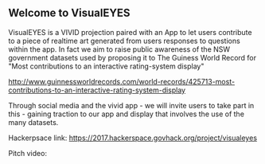 ## Welcome to VisualEYES

VisualEYES is a VIVID projection paired with an App to let users contribute to a piece of realtime art generated from users responses to questions within the app. In fact we aim to raise public awareness of the NSW government datasets used by proposing it to The Guiness World Record for "Most contributions to an interactive rating-system display"

http://www.guinnessworldrecords.com/world-records/425713-most-contributions-to-an-interactive-rating-system-display

Through social media and the vivid app - we will invite users to take part in this - gaining traction to our app and display that involves the use of the many datasets.

Hackerpsace link: https://2017.hackerspace.govhack.org/project/visualeyes

Pitch video: 
